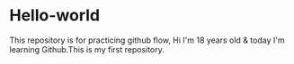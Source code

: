 # Hello-world
This repository is for practicing github flow,
Hi I'm 18 years old & today I'm learning Github.This is my first repository.
